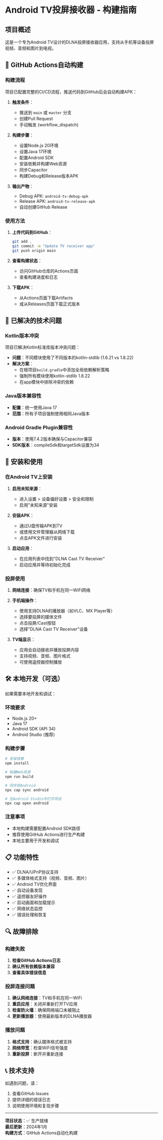 # Android TV投屏接收器 - 构建指南

## 项目概述

这是一个专为Android TV设计的DLNA投屏接收器应用，支持从手机等设备投屏视频、音频和图片到电视。

## 🚀 GitHub Actions自动构建

### 构建流程

项目已配置完整的CI/CD流程，推送代码到GitHub后会自动构建APK：

1. **触发条件**：
   - 推送到 `main` 或 `master` 分支
   - 创建Pull Request
   - 手动触发 (workflow_dispatch)

2. **构建步骤**：
   - 设置Node.js 20环境
   - 设置Java 17环境
   - 配置Android SDK
   - 安装依赖并构建Web资源
   - 同步Capacitor
   - 构建Debug和Release版本APK

3. **输出产物**：
   - Debug APK: `android-tv-debug-apk`
   - Release APK: `android-tv-release-apk`
   - 自动创建GitHub Release

### 使用方法

1. **上传代码到GitHub**：
   ```bash
   git add .
   git commit -m "Update TV receiver app"
   git push origin main
   ```

2. **查看构建状态**：
   - 访问GitHub仓库的Actions页面
   - 查看构建进度和日志

3. **下载APK**：
   - 从Actions页面下载Artifacts
   - 或从Releases页面下载正式版本

## 🔧 已解决的技术问题

### Kotlin版本冲突

项目已解决Kotlin标准库版本冲突问题：

- **问题**：不同模块使用了不同版本的kotlin-stdlib (1.6.21 vs 1.8.22)
- **解决方案**：
  - 在根项目`build.gradle`中添加全局依赖解析策略
  - 强制所有模块使用kotlin-stdlib 1.8.22
  - 在app模块中排除冲突的依赖

### Java版本兼容性

- **配置**：统一使用Java 17
- **范围**：所有子项目强制使用相同Java版本

### Android Gradle Plugin兼容性

- **版本**：使用7.4.2版本确保与Capacitor兼容
- **SDK版本**：compileSdk和targetSdk设置为34

## 📱 安装和使用

### 在Android TV上安装

1. **启用未知来源**：
   - 进入设置 > 设备偏好设置 > 安全和限制
   - 启用"未知来源"安装

2. **安装APK**：
   - 通过U盘传输APK到TV
   - 或使用文件管理器从网络下载
   - 点击APK文件进行安装

3. **启动应用**：
   - 在应用列表中找到"DLNA Cast TV Receiver"
   - 启动应用并等待初始化完成

### 投屏使用

1. **网络连接**：确保TV和手机在同一WiFi网络

2. **手机端操作**：
   - 使用支持DLNA的播放器（如VLC、MX Player等）
   - 选择要投屏的媒体文件
   - 点击投屏/Cast按钮
   - 选择"DLNA Cast TV Receiver"设备

3. **TV端显示**：
   - 应用会自动接收并播放投屏内容
   - 支持视频、音频、图片格式
   - 可使用遥控器控制播放

## 🛠️ 本地开发（可选）

如果需要本地开发和调试：

### 环境要求

- Node.js 20+
- Java 17
- Android SDK (API 34)
- Android Studio (推荐)

### 构建步骤

```bash
# 安装依赖
npm install

# 构建Web资源
npm run build

# 同步到Android
npx cap sync android

# 在Android Studio中打开项目
npx cap open android
```

### 注意事项

- 本地构建需要配置Android SDK路径
- 推荐使用GitHub Actions进行生产构建
- 本地主要用于开发和调试

## 📋 功能特性

- ✅ DLNA/UPnP协议支持
- ✅ 多媒体格式支持（视频、音频、图片）
- ✅ Android TV优化界面
- ✅ 自动设备发现
- ✅ 遥控器友好操作
- ✅ 启动画面和加载提示
- ✅ 网络状态监控
- ✅ 错误处理和恢复

## 🔍 故障排除

### 构建失败

1. **检查GitHub Actions日志**
2. **确认所有依赖版本兼容**
3. **查看具体错误信息**

### 投屏连接问题

1. **确认网络连接**：TV和手机在同一WiFi
2. **重启应用**：关闭并重新打开TV应用
3. **检查防火墙**：确保网络端口未被阻止
4. **更新播放器**：使用最新版本的DLNA播放器

### 播放问题

1. **格式支持**：确认媒体格式被支持
2. **网络带宽**：检查WiFi信号强度
3. **重新投屏**：断开并重新连接

## 📞 技术支持

如遇到问题，请：

1. 查看GitHub Issues
2. 提供详细的错误日志
3. 说明使用环境和复现步骤

---

**项目状态**：✅ 生产就绪  
**最后更新**：2024年1月  
**构建方式**：GitHub Actions自动化构建